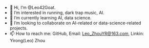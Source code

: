 - 👋 Hi, I’m @Leo42Goat.
- 👀 I’m interested in running, dark trap music, AI.
- 🌱 I’m currently learning AI, data science.
- 💞️ I’m looking to collaborate on AI-related or data-science-related projects.
- 📫 How to reach me: GitHub, Email: Leo_ZhouYR@163.com, Linkin: Yirong(Leo) Zhou

<!---
Leo42Goat/Leo42Goat is a ✨ special ✨ repository because its `README.md` (this file) appears on your GitHub profile.
You can click the Preview link to take a look at your changes.
--->
